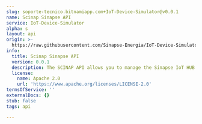 ```yaml
---
slug: soporte-tecnico.bitnamiapp.com+IoT-Device-Simulator@v0.0.1
name: Scinap Sinapse API
service: IoT-Device-Simulator
alpha: s
layout: api
origin: >-
  https://raw.githubusercontent.com/Sinapse-Energia/IoT-Device-Simulator/master/APIs/SCINAP/json/scinap_api_asyncapi.json
info:
  title: Scinap Sinapse API
  version: 0.0.1
  description: The SCINAP API allows you to manage the Sinapse IoT HUB
  license:
    name: Apache 2.0
    url: 'https://www.apache.org/licenses/LICENSE-2.0'
termsOfService: ''
externalDocs: {}
stub: false
tags: api

---
```

